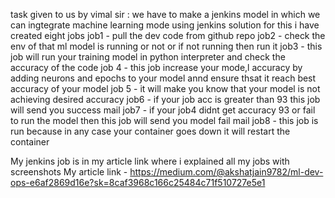 task given to us by vimal sir : we have to make a jenkins model in which we can ingtegrate machine learning mode using jenkins
solution 
for this i have created eight jobs
job1 - pull the dev code from github repo
job2 - check the env of that ml model is running or not or if not running then run it
job3 - this job will run your training model in python interpreter and check the accuracy of the code
job 4 - this job increase your mode,l accuracy by adding neurons and epochs to your model annd ensure thsat it reach best accuracy of your model
job 5 - it will make you know that your model is not achieving desired accuracy
job6 - if your job acc is greater than 93 this job will send you success mail
job7 - if your job4 didnt get accuracy 93  or fail to run the model then this job will send you model fail mail
job8 - this job is run because in any case your container goes down it will restart the container

My jenkins job is in my article link where i explained all my jobs with screenshots
My article link - https://medium.com/@akshatjain9782/ml-dev-ops-e6af2869d16e?sk=8caf3968c166c25484c71f510727e5e1
